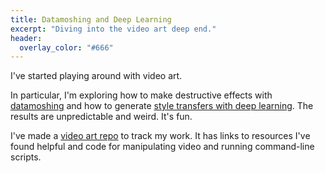 ```yaml
---
title: Datamoshing and Deep Learning
excerpt: "Diving into the video art deep end."
header:
  overlay_color: "#666"
---
```


I've started playing around with video art.

In particular, I'm exploring how to make destructive effects with [datamoshing](https://knowyourmeme.com/memes/datamoshing) and how to generate [style transfers with deep learning](https://github.com/jcjohnson/neural-style). The results are unpredictable and weird. It's fun.

I've made a [video art repo](https://github.com/selftext/video-art) to track my work. It has links to resources I've found helpful and code for manipulating video and running command-line scripts.

